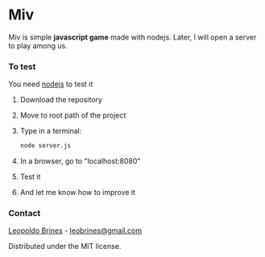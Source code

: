 # Miv

Miv is simple **javascript game** made with nodejs. Later, I will open a server to play among us.

### To test

You need [nodejs](https://nodejs.org/en/) to test it

1. Download the repository

2. Move to root path of the project

3. Type in a terminal:

	```sh
	node server.js
	```

4. In a browser, go to "localhost:8080"

5. Test it

6. And let me know how to improve it

### Contact

[Leopoldo Brines](https://twitter.com/leopoldobrines7) - leobrines@gmail.com

Distributed under the MIT license.
